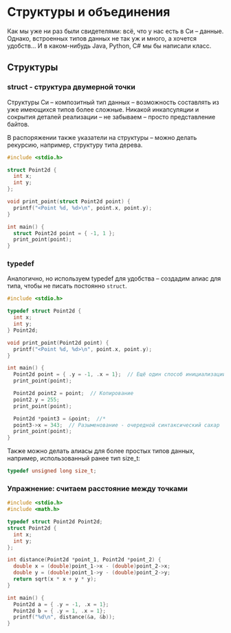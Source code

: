 # Структуры и объединения

Как мы уже ни раз были свидетелями: всё, что у нас есть в Си – данные.
Однако, встроенных типов данных не так уж и много, а хочется удобств...
И в каком-нибудь Java, Python, C# мы бы написали класс.

## Структуры

### struct - структура двумерной точки

Структуры Си – композитный тип данных – возможность составлять из уже
имеющихся типов более сложные. Никакой инкапсуляции и сокрытия деталей реализации
– не забываем – просто представление байтов.

В распоряжении также указатели на структуры – можно делать рекурсию, например,
структуру типа дерева.

```C
#include <stdio.h>

struct Point2d {
  int x;
  int y;
};

void print_point(struct Point2d point) {
  printf("<Point %d, %d>\n", point.x, point.y);
}

int main() {
  struct Point2d point = { -1, 1 };
  print_point(point);
}
```

### typedef

Аналогично, но используем typedef для удобства – создадим алиас для типа, чтобы
не писать постоянно `struct`.

```C
#include <stdio.h>

typedef struct Point2d {
  int x;
  int y;
} Point2d;

void print_point(Point2d point) {
  printf("<Point %d, %d>\n", point.x, point.y);
}

int main() {
  Point2d point = { .y = -1, .x = 1};  // Ещё один способ инициализации
  print_point(point);

  Point2d point2 = point;  // Копирование
  point2.y = 255;
  print_point(point);

  Point2d *point3 = &point;  //*
  point3->x = 343;  // Разыменование - очередной синтаксический сахар
  print_point(point);
}
```

Также можно делать алиасы для более простых типов данных, например, использованный
ранее тип size_t:

```C
typedef unsigned long size_t;
```

### Упражнение: считаем расстояние между точками

```C
#include <stdio.h>
#include <math.h>

typedef struct Point2d Point2d;
struct Point2d {
  int x;
  int y;
};

int distance(Point2d *point_1, Point2d *point_2) {
  double x = (double)point_1->x - (double)point_2->x;
  double y = (double)point_1->y - (double)point_2->y;
  return sqrt(x * x + y * y);
}

int main() {
  Point2d a = { .y = -1, .x = 1};
  Point2d b = { .y = 1, .x = 1};
  printf("%d\n", distance(&a, &b));
}
```

